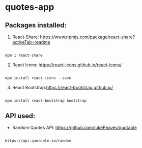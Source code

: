 # quotes-app

## Packages installed:

1. React-Share: https://www.npmjs.com/package/react-share?activeTab=readme

```javascript

npm i react-share

```

2. React Icons: https://react-icons.github.io/react-icons/

```javascript

npm install react-icons --save

```

3. React Bootstrap:https://react-bootstrap.github.io/

```javascript

npm install react-bootstrap bootstrap

```

## API used:

- Random Quotes API: https://github.com/lukePeavey/quotable

```

https://api.quotable.io/random

```
